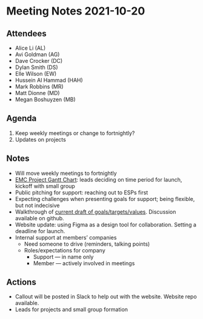 # Meeting Notes 2021-10-20

## Attendees

- Alice Li (AL)
- Avi Goldman (AG)
- Dave Crocker (DC)
- Dylan Smith (DS)
- Elle Wilson (EW)
- Hussein Al Hammad (HAH)
- Mark Robbins (MR)
- Matt Dionne (MD)
- Megan Boshuyzen (MB)

## Agenda

1. Keep weekly meetings or change to fortnightly?
2. Updates on projects

## Notes

- Will move weekly meetings to fortnightly
- [EMC Project Gantt Chart](https://docs.google.com/spreadsheets/d/1qCKFSdbc7xBGk84YBJ6ZQvnHB0lK8IweRXdXu-W5veU/edit#gid=0): leads deciding on time period for launch, kickoff with small group
- Public pitching for support: reaching out to ESPs first
- Expecting challenges when presenting goals for support; being flexible, but not indecisive
- Walkthrough of [current draft of goals/targets/values](https://docs.google.com/document/d/1QsiUt8ryUt1-rXg2YbKyKGB3JyI7ipBQUTY0M8kT-UQ/edit#). Discussion available on github.
- Website update: using Figma as a design tool for collaboration. Setting a deadline for launch.
- Internal support at members’ companies
  - Need someone to drive (reminders, talking points)
  - Roles/expectations for company
    - Support — in name only
    - Member — actively involved in meetings

## Actions

- Callout will be posted in Slack to help out with the website. Website repo available.
- Leads for projects and small group formation

